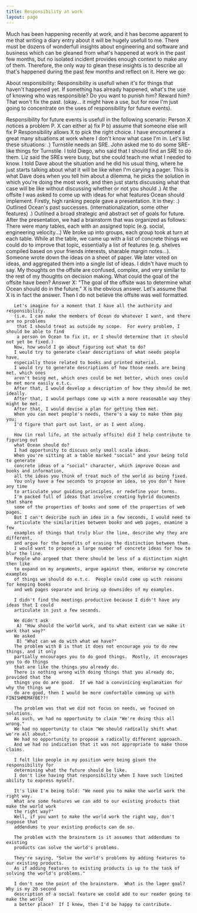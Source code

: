 ```yaml
---
title: Responsibility at work
layout: page
---
```

Much has been happening recently at work, and it has become apparent to me
that writing a diary entry about it will be hugely usefull to me.  There
must be dozens of wonderfull insights about engineering and software and business
which can be gleaned from what's happened at work in the past few months, but no
isolated incident provides enough context to make any of them.  Therefore, the only
way to glean these insights is to describe all that's happened during the past few months
and reflect on it.  Here we go:

About responsibility:
  Responsibility is usefull when it's for things that haven't happened yet.
  If something has already happened, what's the use of knowing who was responsible?
  Do you want to punish him? Reward him? That won't fix the past.  (okay... it might
  have a use, but for now I'm just going to concentrate on the uses of responsibility
  for future events).

  Responsibility for future events is usefull in the following scenario:
    Person X notices a problem P. X can either
      a) fix P
      b) assume that someone else will fix P
    Responsibility allows X to pick the right choice.
  I have encountered a great many situations at work where I don't know what case I'm in.
  Let's list these situations:
    .) Turnstile needs an SRE.
       John asked me to do some SRE-like things for Turnstile.
       I told Diego, who said that I should find an SRE to do them.
       Liz said the SREs were busy, but she could teach me what I needed to know.
       I told Dave about the situation and he did his usual thing, where he just
         starts talking about what it will be like when I'm carying a pager.
         This is what Dave does when you tell him about a dilemma, he picks
         the solution in which you're doing the most work, and then just starts
         discussing what that case will be like without discussing whether or not
         you should
    .) At the offsite I was asked to come up with ideas for what features Ocean should implement.
       Firstly, high ranking people gave a presentation.  It in they:
          .) Outlined Ocean's past successes. (internationalization, some other features)
          .) Outilned a broad strategic and abstract set of goals for future.
       After the presentation, we had a brainstorm that was organized as follows:
        There were many tables, each with an assigned topic (e.g. social, engineering velocity...)
        We broke up into groups, each group took at turn at each table.
          While at the table, we came up with a list of concrete things we could do
          to improve that topic, essentially a list of features (e.g. shelves compiled based
          on your friends interests, sharable margin notes...).
          Someone wrote down the ideas on a sheet of paper.
          We later voted on ideas, and aggregated them into a single list of ideas.
       I didn't have much to say.
       My thoughts on the offsite are confused, complex, and very similar to the rest of my thoughts on
       decision making.
       What could the goal of the offsite have been?
       Answer X: "The goal of the offsite was to determine what Ocean should do in the future."
       X is the obvious answer.  Let's assume that X is in fact the answer.
       Then I do not believe the offsite was well formatted.

       Let's imagine for a moment that I have all the authority and responsibility.
       (i.e. I can make the members of Ocean do whatever I want, and there are no problems
        that I should treat as outside my scope.  For every problem, I should be able to find
        a person on Ocean to fix it, or I should determine that it should not yet be fixed.)
       Now, how would I go about figuring out what to do?
       I would try to generate clear descriptions of what needs people have,
       especially those related to books and printed material.
       I would try to generate descriptions of how those needs are being met, which ones
       aren't being met, which ones could be met better, which ones could be met more easily e.t.c.
       After that, I would develop a description of how they should be met ideally.
       After that, I would perhaps come up with a more reasonable way they might be met.
       After that, I would devise a plan for getting them met.
       When you can meet people's needs, there's a way to make them pay you;
       I'd figure that part out last, or as I went along.

       How (in real life, at the actualy offsite) did I help contribute to figuring out
       what Ocean should do?
       I had opportunity to discuss only small scale ideas.
       When you're sitting at a table marked "social" and your being told to generate
       concrete ideas of a "social" character, which improve Ocean and books and information,
       all the ideas you think of treat much of the world as being fixed.
       You only have a few seconds to propose an idea, so you don't have any time
       to articulate your guiding principles, or redefine your terms.
       I'm packed full of ideas that involve creating hybrid documents that share
       some of the properties of books and some of the properties of web pages.
       But I can't describe such an idea in a few seconds, I would need to
       articulate the similarities between books and web pages, examine a few
       examples of things that truly blur the line, describe why they are different,
       and argue for the benefits of erasing the distinction between them.
       I would want to propose a large number of concrete ideas for how to blur the line.
       People who argeed that there should be less of a distinction might then like
       to expand on my arguments, argue against them, endorse my concrete examples
       of things we should do e.t.c.  People could come up with reasons for keeping books
       and web pages separate and bring up downsides of my examples.

       I didn't find the meetings productive because I didn't have any ideas that I could
       articulate in just a few seconds.

       We didn't ask
        A) "How should the world work, and to what extent can we make it work that way?"
       We asked
        B) "What can we do with what we have?"
       The problem with B is that it does not encourage you to do new things, and it only
       partially encourages you to do good things.  Mostly, it encourages you to do things
       that are like the things you already do.
       There is nothing wrong with doing things that you already do, provided that the
       things you do are good.  If we had a convinicing explanation for why the things we
       do are good, then I would be more comfortable comming up with FINISHMEMAYBE??!

       The problem was that we did not focus on needs, we focused on solutions.
       As such, we had no opportunity to claim "We're doing this all wrong."
       We had no opportunity to claim "We should radically shift what we're all about."
       We had no opportunity to propose a radically different approach.
       And we had no indication that it was not appropriate to make those claims.

       I felt like people in my position were being given the responsibility for
       determining what the future should be like.
       I don't like having that responsibility when I have such limited ability to express myself.

       It's like I'm being told: "We need you to make the world work the right way.
       What are some features we can add to our existing products that make the world work
       the right way?"
       Well, if you want to make the world work the right way, don't suppose that
       addendums to your existing products can do so.

       The problem with the brainstorm is it assumes that addendums to existing
       products can solve the world's problems.

       They're saying, "Solve the world's problems by adding features to our existing products.
       As if adding features to existing products is up to the task of solving the world's problems."

       I don't see the point of the brainstorm.  What is the lager goal?  Why is my 20 second
       description of a social feature we could add to our reader going to make the world
       a better place?  If I knew, then I'd be happy to contribute.


